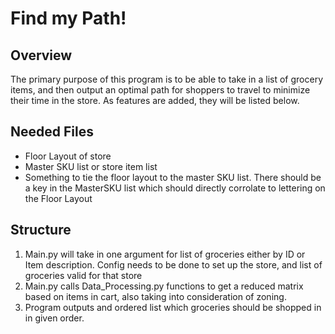 # Find my Path!

## Overview

The primary purpose of this program is to be able to take in a list of grocery items, and then output an optimal path for shoppers to travel to minimize their time in the store. As features are added, they will be listed below.


## Needed Files

* Floor Layout of store
* Master SKU list or store item list
* Something to tie the floor layout to the master SKU list. There should be a key in the MasterSKU list which should directly corrolate to lettering on the Floor Layout


## Structure

1. Main.py will take in one argument for list of groceries either by ID or Item description. Config needs to be done to set up the store, and list of groceries valid for that store
2. Main.py calls Data_Processing.py functions to get a reduced matrix based on items in cart, also taking into consideration of zoning.
3. Program outputs and ordered list which groceries should be shopped in in given order.



